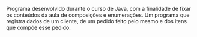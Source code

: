 Programa desenvolvido durante o curso de Java, com a finalidade de fixar os conteúdos da aula de composições e enumerações. Um programa que registra dados de um cliente, de um pedido feito pelo mesmo e dos itens que compõe esse pedido. 
